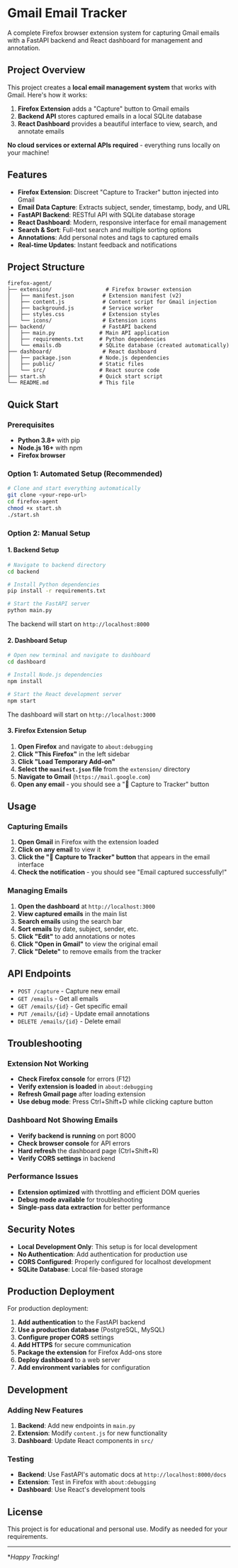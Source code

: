 # Gmail Email Tracker

A complete Firefox browser extension system for capturing Gmail emails with a FastAPI backend and React dashboard for management and annotation.

## Project Overview

This project creates a **local email management system** that works with Gmail. Here's how it works:

1. **Firefox Extension** adds a "Capture" button to Gmail emails
2. **Backend API** stores captured emails in a local SQLite database  
3. **React Dashboard** provides a beautiful interface to view, search, and annotate emails

**No cloud services or external APIs required** - everything runs locally on your machine!

## Features

- **Firefox Extension**: Discreet "Capture to Tracker" button injected into Gmail
- **Email Data Capture**: Extracts subject, sender, timestamp, body, and URL
- **FastAPI Backend**: RESTful API with SQLite database storage
- **React Dashboard**: Modern, responsive interface for email management
- **Search & Sort**: Full-text search and multiple sorting options
- **Annotations**: Add personal notes and tags to captured emails
- **Real-time Updates**: Instant feedback and notifications

## Project Structure

```
firefox-agent/
├── extension/                 # Firefox browser extension
│   ├── manifest.json         # Extension manifest (v2)
│   ├── content.js            # Content script for Gmail injection
│   ├── background.js         # Service worker
│   ├── styles.css            # Extension styles
│   └── icons/                # Extension icons
├── backend/                  # FastAPI backend
│   ├── main.py              # Main API application
│   ├── requirements.txt     # Python dependencies
│   └── emails.db            # SQLite database (created automatically)
├── dashboard/                # React dashboard
│   ├── package.json         # Node.js dependencies
│   ├── public/              # Static files
│   └── src/                 # React source code
├── start.sh                 # Quick start script
└── README.md                # This file
```

## Quick Start

### Prerequisites

- **Python 3.8+** with pip
- **Node.js 16+** with npm
- **Firefox browser**

### Option 1: Automated Setup (Recommended)

```bash
# Clone and start everything automatically
git clone <your-repo-url>
cd firefox-agent
chmod +x start.sh
./start.sh
```

### Option 2: Manual Setup

#### 1. Backend Setup

```bash
# Navigate to backend directory
cd backend

# Install Python dependencies
pip install -r requirements.txt

# Start the FastAPI server
python main.py
```

The backend will start on `http://localhost:8000`

#### 2. Dashboard Setup

```bash
# Open new terminal and navigate to dashboard
cd dashboard

# Install Node.js dependencies
npm install

# Start the React development server
npm start
```

The dashboard will start on `http://localhost:3000`

#### 3. Firefox Extension Setup

1. **Open Firefox** and navigate to `about:debugging`
2. **Click "This Firefox"** in the left sidebar
3. **Click "Load Temporary Add-on"**
4. **Select the `manifest.json` file** from the `extension/` directory
5. **Navigate to Gmail** (`https://mail.google.com`)
6. **Open any email** - you should see a "📧 Capture to Tracker" button

## Usage

### Capturing Emails

1. **Open Gmail** in Firefox with the extension loaded
2. **Click on any email** to view it
3. **Click the "📧 Capture to Tracker" button** that appears in the email interface
4. **Check the notification** - you should see "Email captured successfully!"

### Managing Emails

1. **Open the dashboard** at `http://localhost:3000`
2. **View captured emails** in the main list
3. **Search emails** using the search bar
4. **Sort emails** by date, subject, sender, etc.
5. **Click "Edit"** to add annotations or notes
6. **Click "Open in Gmail"** to view the original email
7. **Click "Delete"** to remove emails from the tracker

## API Endpoints

- `POST /capture` - Capture new email
- `GET /emails` - Get all emails
- `GET /emails/{id}` - Get specific email
- `PUT /emails/{id}` - Update email annotations
- `DELETE /emails/{id}` - Delete email

## Troubleshooting

### Extension Not Working
- **Check Firefox console** for errors (F12)
- **Verify extension is loaded** in `about:debugging`
- **Refresh Gmail page** after loading extension
- **Use debug mode**: Press Ctrl+Shift+D while clicking capture button

### Dashboard Not Showing Emails
- **Verify backend is running** on port 8000
- **Check browser console** for API errors
- **Hard refresh** the dashboard page (Ctrl+Shift+R)
- **Verify CORS settings** in backend

### Performance Issues
- **Extension optimized** with throttling and efficient DOM queries
- **Debug mode available** for troubleshooting
- **Single-pass data extraction** for better performance

## Security Notes

- **Local Development Only**: This setup is for local development
- **No Authentication**: Add authentication for production use
- **CORS Configured**: Properly configured for localhost development
- **SQLite Database**: Local file-based storage

## Production Deployment

For production deployment:

1. **Add authentication** to the FastAPI backend
2. **Use a production database** (PostgreSQL, MySQL)
3. **Configure proper CORS** settings
4. **Add HTTPS** for secure communication
5. **Package the extension** for Firefox Add-ons store
6. **Deploy dashboard** to a web server
7. **Add environment variables** for configuration

## Development

### Adding New Features

1. **Backend**: Add new endpoints in `main.py`
2. **Extension**: Modify `content.js` for new functionality
3. **Dashboard**: Update React components in `src/`

### Testing

- **Backend**: Use FastAPI's automatic docs at `http://localhost:8000/docs`
- **Extension**: Test in Firefox with `about:debugging`
- **Dashboard**: Use React's development tools

## License

This project is for educational and personal use. Modify as needed for your requirements.

---

**Happy Tracking!* 
